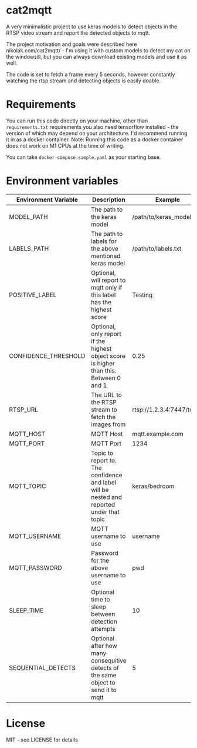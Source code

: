 # cat2mqtt

A very minimalistic project to use keras models to detect objects in the RTSP video stream and report the detected objects to mqtt.

The project motivation and goals were described here nikolak.com/cat2mqtt/ - I'm using it with custom models to detect my cat on the windowsill, but you can
always download existing models and use it as well.

The code is set to fetch a frame every 5 seconds, however constantly watching the rtsp stream and detecting objects is easily doable.

# Requirements

You can run this code directly on your machine, other than `requirements.txt` requirements you also need tensorflow installed - the
version of which may depend on your architecture. I'd recommend running it in as a docker container. 
Note: Running this code as a docker container does not work on M1 CPUs at the time of writing.

You can take `docker-compose.sample.yaml` as your starting base.

# Environment variables


| Environment Variable | Description                                                                               | Example                   | Default        |
|----------------------|-------------------------------------------------------------------------------------------|---------------------------|----------------|
| MODEL_PATH           | The path to the keras model                                                               | /path/to/keras_model.h5   | keras_model.h5 |
| LABELS_PATH          | The path to labels for the above mentioned keras model                                    | /path/to/labels.txt       | labels.txt     |
| POSITIVE_LABEL       | Optional, will report to mqtt only if this label has the highest score                    | Testing                   | None           |
| CONFIDENCE_THRESHOLD | Optional, only report if the highest object score is higher than this. Between 0 and 1    | 0.25                      | 0              |
| RTSP_URL             | The URL to the RTSP stream to fetch the images from                                       | rtsp://1.2.3.4:7447/token | None           |
| MQTT_HOST            | MQTT Host                                                                                 | mqtt.example.com          | None           |
| MQTT_PORT            | MQTT Port                                                                                 | 1234                      | 1883           |
| MQTT_TOPIC           | Topic to report to. The confidence and label will be nested and reported under that topic | keras/bedroom             | None           |
| MQTT_USERNAME        | MQTT username to use                                                                      | username                  | None           |
| MQTT_PASSWORD        | Password for the above username to use                                                    | pwd                       | None           |
| SLEEP_TIME           | Optional time to sleep between detection attempts                                         | 10                        | 5              |
|SEQUENTIAL_DETECTS    | Optional after how many consequitive detects of the same object to send it to mqtt        | 5                         | 3              |
# License

MIT - see LICENSE for details